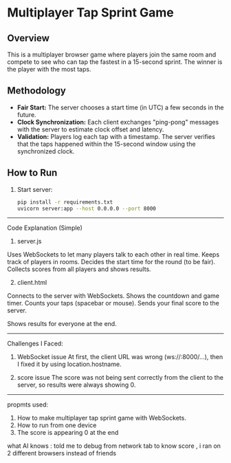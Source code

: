 # Multiplayer Tap Sprint Game

## Overview
This is a multiplayer browser game where players join the same room and compete
to see who can tap the fastest in a 15-second sprint. The winner is the player
with the most taps.

## Methodology
- **Fair Start:** The server chooses a start time (in UTC) a few seconds in the future.
- **Clock Synchronization:** Each client exchanges "ping-pong" messages with the
  server to estimate clock offset and latency.
- **Validation:** Players log each tap with a timestamp. The server verifies
  that the taps happened within the 15-second window using the synchronized clock.

## How to Run
1. Start server:
   ```bash
   pip install -r requirements.txt
   uvicorn server:app --host 0.0.0.0 --port 8000
-----------------------------------------------------------
Code Explanation (Simple)

1. server.js

Uses WebSockets to let many players talk to each other in real time.
Keeps track of players in rooms.
Decides the start time for the round (to be fair).
Collects scores from all players and shows results.

2. client.html

Connects to the server with WebSockets.
Shows the countdown and game timer.
Counts your taps (spacebar or mouse).
Sends your final score to the server.

Shows results for everyone at the end.

-------------------------------------------------
Challenges I Faced:

1. WebSocket issue
At first, the client URL was wrong (ws://:8000/...), then I fixed it by using location.hostname.

2. score issue
The score was not being sent correctly from the client to the server, so results were always showing 0.

-------------------------------------------------------
propmts used:
1. How to make multiplayer tap sprint game with WebSockets.
2. How to run from one device
3. The score is appearing 0 at the end

what AI knows : told me to debug from network tab to know score , i ran on 2 different browsers instead of friends